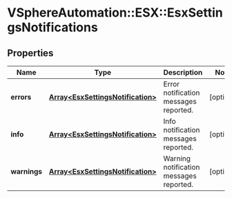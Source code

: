 # VSphereAutomation::ESX::EsxSettingsNotifications

## Properties
Name | Type | Description | Notes
------------ | ------------- | ------------- | -------------
**errors** | [**Array&lt;EsxSettingsNotification&gt;**](EsxSettingsNotification.md) | Error notification messages reported. | [optional] 
**info** | [**Array&lt;EsxSettingsNotification&gt;**](EsxSettingsNotification.md) | Info notification messages reported. | [optional] 
**warnings** | [**Array&lt;EsxSettingsNotification&gt;**](EsxSettingsNotification.md) | Warning notification messages reported. | [optional] 


